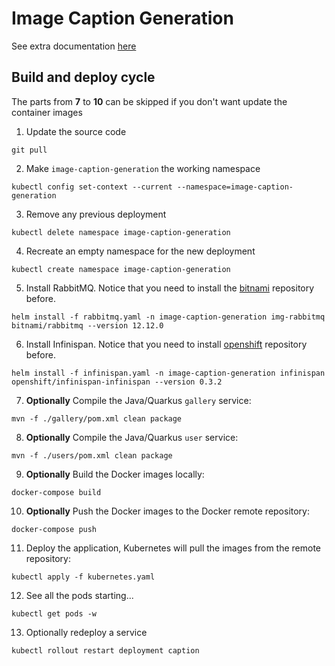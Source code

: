 # Image Caption Generation

See extra documentation [here](extra/README.md)

## Build and deploy cycle

The parts from **7** to **10** can be skipped if you don't want update the container images

1. Update the source code

``` shell
git pull
```

2. Make `image-caption-generation` the working namespace

``` shell
kubectl config set-context --current --namespace=image-caption-generation
```

3. Remove any previous deployment

``` shell
kubectl delete namespace image-caption-generation
```

4. Recreate an empty namespace for the new deployment

``` shell
kubectl create namespace image-caption-generation
```

5. Install RabbitMQ. Notice that you need to install the [bitnami](https://charts.bitnami.com/bitnami) repository before.

``` shell
helm install -f rabbitmq.yaml -n image-caption-generation img-rabbitmq bitnami/rabbitmq --version 12.12.0
```

6. Install Infinispan. Notice that you need to install [openshift](https://charts.openshift.io/) repository before. 

``` shell
helm install -f infinispan.yaml -n image-caption-generation infinispan openshift/infinispan-infinispan --version 0.3.2
```

7. **Optionally** Compile the Java/Quarkus `gallery` service: 

``` shell
mvn -f ./gallery/pom.xml clean package
```

8. **Optionally** Compile the Java/Quarkus `user` service:

``` shell
mvn -f ./users/pom.xml clean package
```

9. **Optionally** Build the Docker images locally:

``` shell
docker-compose build
```

10. **Optionally** Push the Docker images to the Docker remote repository:

``` shell
docker-compose push
```

11. Deploy the application, Kubernetes will pull the images from the remote repository:

``` shell
kubectl apply -f kubernetes.yaml
```

12. See all the pods starting...

``` shell
kubectl get pods -w
```

13. Optionally redeploy a service

``` shell
kubectl rollout restart deployment caption
```
